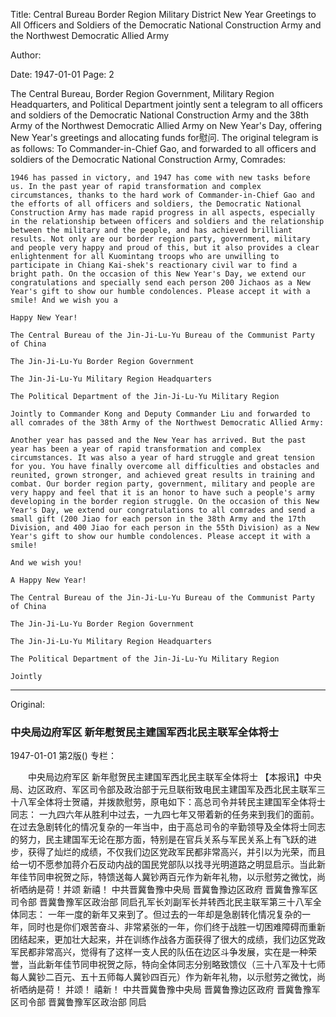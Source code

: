 Title: Central Bureau Border Region Military District New Year Greetings to All Officers and Soldiers of the Democratic National Construction Army and the Northwest Democratic Allied Army

Author:

Date: 1947-01-01
Page: 2

The Central Bureau, Border Region Government, Military Region Headquarters, and Political Department jointly sent a telegram to all officers and soldiers of the Democratic National Construction Army and the 38th Army of the Northwest Democratic Allied Army on New Year's Day, offering New Year's greetings and allocating funds for慰问. The original telegram is as follows:
    To Commander-in-Chief Gao, and forwarded to all officers and soldiers of the Democratic National Construction Army, Comrades:

    1946 has passed in victory, and 1947 has come with new tasks before us. In the past year of rapid transformation and complex circumstances, thanks to the hard work of Commander-in-Chief Gao and the efforts of all officers and soldiers, the Democratic National Construction Army has made rapid progress in all aspects, especially in the relationship between officers and soldiers and the relationship between the military and the people, and has achieved brilliant results. Not only are our border region party, government, military and people very happy and proud of this, but it also provides a clear enlightenment for all Kuomintang troops who are unwilling to participate in Chiang Kai-shek's reactionary civil war to find a bright path. On the occasion of this New Year's Day, we extend our congratulations and specially send each person 200 Jichaos as a New Year's gift to show our humble condolences. Please accept it with a smile! And we wish you a

    Happy New Year!

    The Central Bureau of the Jin-Ji-Lu-Yu Bureau of the Communist Party of China

    The Jin-Ji-Lu-Yu Border Region Government

    The Jin-Ji-Lu-Yu Military Region Headquarters

    The Political Department of the Jin-Ji-Lu-Yu Military Region

    Jointly to Commander Kong and Deputy Commander Liu and forwarded to all comrades of the 38th Army of the Northwest Democratic Allied Army:

    Another year has passed and the New Year has arrived. But the past year has been a year of rapid transformation and complex circumstances. It was also a year of hard struggle and great tension for you. You have finally overcome all difficulties and obstacles and reunited, grown stronger, and achieved great results in training and combat. Our border region party, government, military and people are very happy and feel that it is an honor to have such a people's army developing in the border region struggle. On the occasion of this New Year's Day, we extend our congratulations to all comrades and send a small gift (200 Jiao for each person in the 38th Army and the 17th Division, and 400 Jiao for each person in the 55th Division) as a New Year's gift to show our humble condolences. Please accept it with a smile!

    And we wish you!

    A Happy New Year!

    The Central Bureau of the Jin-Ji-Lu-Yu Bureau of the Communist Party of China

    The Jin-Ji-Lu-Yu Border Region Government

    The Jin-Ji-Lu-Yu Military Region Headquarters

    The Political Department of the Jin-Ji-Lu-Yu Military Region

    Jointly



<hr /> 

Original: 


### 中央局边府军区  新年慰贺民主建国军西北民主联军全体将士

1947-01-01
第2版()
专栏：

　　中央局边府军区
    新年慰贺民主建国军西北民主联军全体将士
    【本报讯】中央局、边区政府、军区司令部及政治部于元旦联衔致电民主建国军及西北民主联军三十八军全体将士贺禧，并拨款慰劳，原电如下：高总司令并转民主建国军全体将士同志：
    一九四六年从胜利中过去，一九四七年又带着新的任务来到我们的面前。在过去急剧转化的情况复杂的一年当中，由于高总司令的辛勤领导及全体将士同志的努力，民主建国军无论在那方面，特别是在官兵关系与军民关系上有飞跃的进步，获得了灿烂的成绩，不仅我们边区党政军民都非常高兴，并引以为光荣，而且给一切不愿参加蒋介石反动内战的国民党部队以找寻光明道路之明显启示。当此新年佳节同申祝贺之际，特馈送每人冀钞两百元作为新年礼物，以示慰劳之微忱，尚祈哂纳是荷！并颂
    新禧！
    中共晋冀鲁豫中央局
    晋冀鲁豫边区政府
    晋冀鲁豫军区司令部
    晋冀鲁豫军区政治部
    同启孔军长刘副军长并转西北民主联军第三十八军全体同志：
    一年一度的新年又来到了。但过去的一年却是急剧转化情况复杂的一年，同时也是你们艰苦奋斗、非常紧张的一年，你们终于战胜一切困难障碍而重新团结起来，更加壮大起来，并在训练作战各方面获得了很大的成绩，我们边区党政军民都非常高兴，觉得有了这样一支人民的队伍在边区斗争发展，实在是一种荣誉，当此新年佳节同申祝贺之际，特向全体同志分别略致馈仪（三十八军及十七师每人冀钞二百元、五十五师每人冀钞四百元）作为新年礼物，以示慰劳之微忱，尚祈哂纳是荷！
    并颂！
    禧新！
    中共晋冀鲁豫中央局
    晋冀鲁豫边区政府
    晋冀鲁豫军区司令部
    晋冀鲁豫军区政治部
    同启
